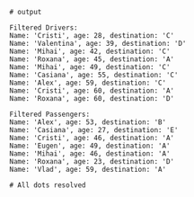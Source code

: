     # output
    
    Filtered Drivers:
    Name: 'Cristi', age: 28, destination: 'C'
    Name: 'Valentina', age: 39, destination: 'D'
    Name: 'Mihai', age: 42, destination: 'C'
    Name: 'Roxana', age: 45, destination: 'A'
    Name: 'Mihai', age: 49, destination: 'C'
    Name: 'Casiana', age: 55, destination: 'C'
    Name: 'Alex', age: 59, destination: 'C'
    Name: 'Cristi', age: 60, destination: 'A'
    Name: 'Roxana', age: 60, destination: 'D'
    
    Filtered Passengers:
    Name: 'Alex', age: 53, destination: 'B'
    Name: 'Casiana', age: 27, destination: 'E'
    Name: 'Cristi', age: 46, destination: 'A'
    Name: 'Eugen', age: 49, destination: 'A'
    Name: 'Mihai', age: 46, destination: 'A'
    Name: 'Roxana', age: 23, destination: 'D'
    Name: 'Vlad', age: 59, destination: 'A'
    
    # All dots resolved